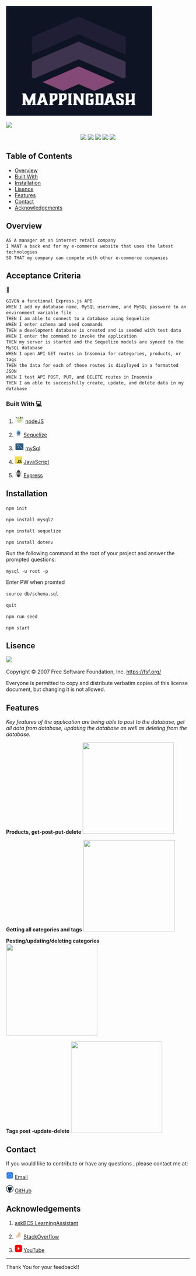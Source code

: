 

  <a align="right">
    <img src="images/Screenshot 2023-03-15 at 11.10.06 AM.png" alt="mappingDash" title="mappingDash"  height="300" width="400" />
</a>

![](https://img.shields.io/badge/License-GNU-red.svg) 

<p align="center">
    <img src="https://img.shields.io/badge/Javascript-yellow" />
    <img src="https://img.shields.io/badge/express-orange" />
    <img src="https://img.shields.io/badge/Sequelize-blue"  />
    <img src="https://img.shields.io/badge/mySQL-blue"  />
    <img src="https://img.shields.io/badge/dotenv-green" />
</p>

## Table of Contents

- [Overview](#overview)
- [Built With](#built-with)
- [Installation](#installation)  
- [Lisence](#lisence)
- [Features](#features)
- [Contact](#contact)
- [Acknowledgements](#acknowledgements)

## Overview

```
AS A manager at an internet retail company
I WANT a back end for my e-commerce website that uses the latest technologies
SO THAT my company can compete with other e-commerce companies
```

## Acceptance Criteria

💾   
``` 
GIVEN a functional Express.js API
WHEN I add my database name, MySQL username, and MySQL password to an environment variable file
THEN I am able to connect to a database using Sequelize
WHEN I enter schema and seed commands
THEN a development database is created and is seeded with test data
WHEN I enter the command to invoke the application
THEN my server is started and the Sequelize models are synced to the MySQL database
WHEN I open API GET routes in Insomnia for categories, products, or tags
THEN the data for each of these routes is displayed in a formatted JSON
WHEN I test API POST, PUT, and DELETE routes in Insomnia
THEN I am able to successfully create, update, and delete data in my database
```



### Built With 💻


1.  <img src="images/NODE.JS-logo.png"  width="25" height="20">   [nodeJS](https://nodejs.org/en/docs/)

2.  <img src="images/sequelize-logo.png"  width="20" height="20">   [Sequelize](https://sequelize.org/)

3.  <img src="images/mysql-workbench-icon.png"  width="25" height="20">   [mySql](https://www.mysql.com/about/legal/logos.html)

4.   <img src="images/javascript.png"  width="20" height="20">   [JavaScript]()

5. <img src="images/express.png"  width="20" height="20">   [Express](https://expressjs.com/)


## Installation

`npm init`

`npm install mysql2`

`npm install sequelize`

`npm install dotenv`

Run the following command at the root of your project and answer the prompted questions:

`mysql -u root -p`

Enter PW when promted

`source db/schema.sql`

`quit`

`npm run seed`
  
`npm start`

## Lisence

![](https://img.shields.io/badge/License-GNU-red.svg) 

Copyright © 2007 Free Software Foundation, Inc. <https://fsf.org/>

Everyone is permitted to copy and distribute verbatim copies of this license document, but changing it is not allowed.

## Features
  
*Key features of the application are being able to post to the database, get all data from database, updating the database as well as deleting from the database.*


**Products, get-post-put-delete**
  <img src="./images/productss_get_post_put_delete.gif"  width="250" height="250">

**Getting all categories and tags**
<img src="./images/get all_categories_tags.gif"  width="250" height="250">

**Posting/updating/deleting categories**
<img src="./images/categories_ delete-post-get.gif"  width="250" height="250">

**Tags post -update-delete**
<img src="./images/TAGS-post_update_delete.gif"  width="250" height="250">



## Contact

If you would like to contribute or have any questions , please contact me at:


<img src="images/icloud.jpg"  width="20" height="20"> [Email](mailto:moraadrian510@icloud.com)

<img src="images/GitHub.png"  width="20" height="20"> [GitHub](https://github.com/moraadrian510)

## Acknowledgements

1. [askBCS LearningAssistant]()

2. <img src="images/STACK-overflow.png"  width="20" height="20">  [StackOverflow](https://stackoverflow.com/)

3.  <img src="images/YOUTUBE.png"  width="20" height="20"> [YouTube](https://www.youtube.com)

--- 
 Thank You for your feedback!!

